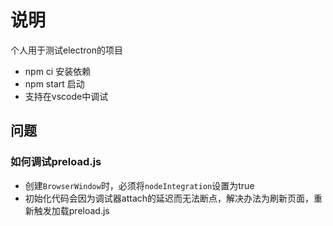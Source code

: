 # 说明

个人用于测试electron的项目

* npm ci 安装依赖
* npm start 启动
* 支持在vscode中调试

## 问题

### 如何调试preload.js

* 创建`BrowserWindow`时，必须将`nodeIntegration`设置为true
* 初始化代码会因为调试器attach的延迟而无法断点，解决办法为刷新页面，重新触发加载preload.js

